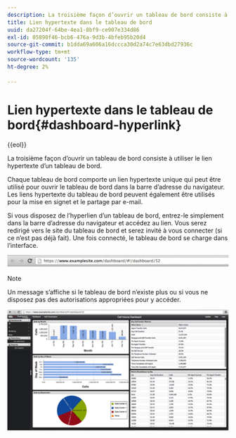 ```yaml
---
description: La troisième façon d’ouvrir un tableau de bord consiste à utiliser le lien hypertexte d’un tableau de bord.
title: Lien hypertexte dans le tableau de bord
uuid: da27204f-64be-4ea1-8bf9-ce907e334d86
exl-id: 05890f46-bcb6-476a-9d3b-4bfeb95b20d4
source-git-commit: b1dda69a606a16dccca30d2a74c7e63dbd27936c
workflow-type: tm+mt
source-wordcount: '135'
ht-degree: 2%

---
```


# Lien hypertexte dans le tableau de bord{#dashboard-hyperlink}

{{eol}}

La troisième façon d’ouvrir un tableau de bord consiste à utiliser le lien hypertexte d’un tableau de bord.

Chaque tableau de bord comporte un lien hypertexte unique qui peut être utilisé pour ouvrir le tableau de bord dans la barre d’adresse du navigateur. Les liens hypertexte du tableau de bord peuvent également être utilisés pour la mise en signet et le partage par e-mail.

Si vous disposez de l’hyperlien d’un tableau de bord, entrez-le simplement dans la barre d’adresse du navigateur et accédez au lien. Vous serez redirigé vers le site du tableau de bord et serez invité à vous connecter (si ce n’est pas déjà fait). Une fois connecté, le tableau de bord se charge dans l’interface.

![](assets/db_hyperlink.png)

>[!NOTE]
>
>Un message s’affiche si le tableau de bord n’existe plus ou si vous ne disposez pas des autorisations appropriées pour y accéder.

![](assets/db_hyperlink2.png)
